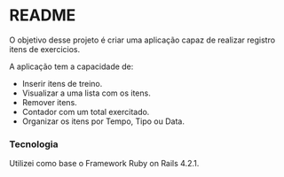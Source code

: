 # README

O objetivo desse projeto é criar uma aplicação capaz de realizar registro itens de exercicios. 

A aplicação tem a capacidade de: 

* Inserir itens de treino.
* Visualizar a uma lista com os itens.
* Remover itens.
* Contador com um total exercitado.
* Organizar os itens por Tempo, Tipo ou Data.


### Tecnologia

Utilizei como base o Framework Ruby on Rails 4.2.1.

